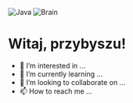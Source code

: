 ![Java](https://img.shields.io/badge/Java-95%25-%23328da8)
![Brain](https://img.shields.io/badge/Brain-DEV%20ERROR%206068-%23ff0000)

# Witaj, przybyszu!



- 👀 I’m interested in ...
- 🌱 I’m currently learning ...
- 💞️ I’m looking to collaborate on ...
- 📫 How to reach me ...

<!---
Zonkecz/Zonkecz is a ✨ special ✨ repository because its `README.md` (this file) appears on your GitHub profile.
You can click the Preview link to take a look at your changes.
--->
